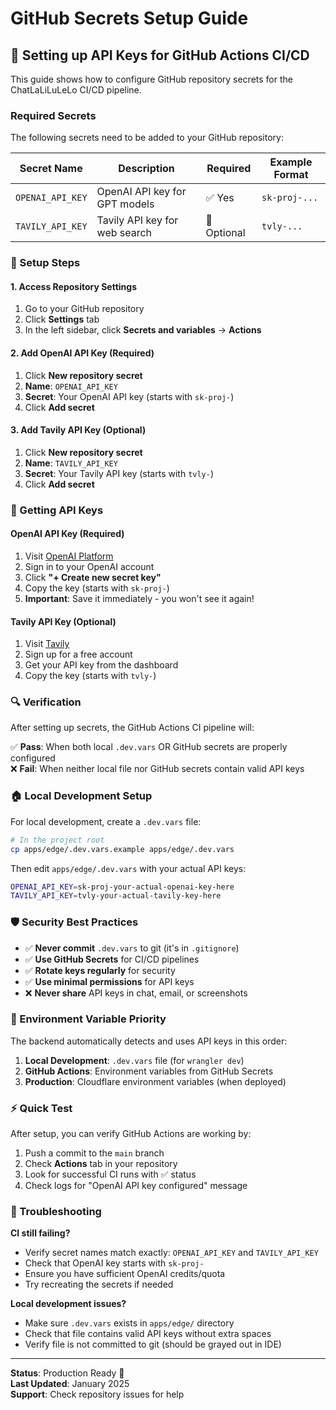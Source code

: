 # GitHub Secrets Setup Guide

## 🔐 Setting up API Keys for GitHub Actions CI/CD

This guide shows how to configure GitHub repository secrets for the ChatLaLiLuLeLo CI/CD pipeline.

### Required Secrets

The following secrets need to be added to your GitHub repository:

| Secret Name | Description | Required | Example Format |
|-------------|-------------|----------|----------------|
| `OPENAI_API_KEY` | OpenAI API key for GPT models | ✅ Yes | `sk-proj-...` |
| `TAVILY_API_KEY` | Tavily API key for web search | 🔄 Optional | `tvly-...` |

### 🚀 Setup Steps

#### 1. Access Repository Settings
1. Go to your GitHub repository
2. Click **Settings** tab
3. In the left sidebar, click **Secrets and variables** → **Actions**

#### 2. Add OpenAI API Key (Required)
1. Click **New repository secret**
2. **Name**: `OPENAI_API_KEY`
3. **Secret**: Your OpenAI API key (starts with `sk-proj-`)
4. Click **Add secret**

#### 3. Add Tavily API Key (Optional)
1. Click **New repository secret**
2. **Name**: `TAVILY_API_KEY` 
3. **Secret**: Your Tavily API key (starts with `tvly-`)
4. Click **Add secret**

### 🔑 Getting API Keys

#### OpenAI API Key (Required)
1. Visit [OpenAI Platform](https://platform.openai.com/api-keys)
2. Sign in to your OpenAI account
3. Click **"+ Create new secret key"**
4. Copy the key (starts with `sk-proj-`)
5. **Important**: Save it immediately - you won't see it again!

#### Tavily API Key (Optional)
1. Visit [Tavily](https://tavily.com/)
2. Sign up for a free account
3. Get your API key from the dashboard
4. Copy the key (starts with `tvly-`)

### 🔍 Verification

After setting up secrets, the GitHub Actions CI pipeline will:

✅ **Pass**: When both local `.dev.vars` OR GitHub secrets are properly configured  
❌ **Fail**: When neither local file nor GitHub secrets contain valid API keys

### 🏠 Local Development Setup

For local development, create a `.dev.vars` file:

```bash
# In the project root
cp apps/edge/.dev.vars.example apps/edge/.dev.vars
```

Then edit `apps/edge/.dev.vars` with your actual API keys:

```bash
OPENAI_API_KEY=sk-proj-your-actual-openai-key-here
TAVILY_API_KEY=tvly-your-actual-tavily-key-here
```

### 🛡️ Security Best Practices

- ✅ **Never commit** `.dev.vars` to git (it's in `.gitignore`)
- ✅ **Use GitHub Secrets** for CI/CD pipelines
- ✅ **Rotate keys regularly** for security
- ✅ **Use minimal permissions** for API keys
- ❌ **Never share** API keys in chat, email, or screenshots

### 🔧 Environment Variable Priority

The backend automatically detects and uses API keys in this order:

1. **Local Development**: `.dev.vars` file (for `wrangler dev`)
2. **GitHub Actions**: Environment variables from GitHub Secrets
3. **Production**: Cloudflare environment variables (when deployed)

### ⚡ Quick Test

After setup, you can verify GitHub Actions are working by:

1. Push a commit to the `main` branch
2. Check **Actions** tab in your repository
3. Look for successful CI runs with ✅ status
4. Check logs for "OpenAI API key configured" message

### 🐛 Troubleshooting

**CI still failing?**
- Verify secret names match exactly: `OPENAI_API_KEY` and `TAVILY_API_KEY`
- Check that OpenAI key starts with `sk-proj-`
- Ensure you have sufficient OpenAI credits/quota
- Try recreating the secrets if needed

**Local development issues?**
- Make sure `.dev.vars` exists in `apps/edge/` directory
- Check that file contains valid API keys without extra spaces
- Verify file is not committed to git (should be grayed out in IDE)

---

**Status**: Production Ready 🚀  
**Last Updated**: January 2025  
**Support**: Check repository issues for help
